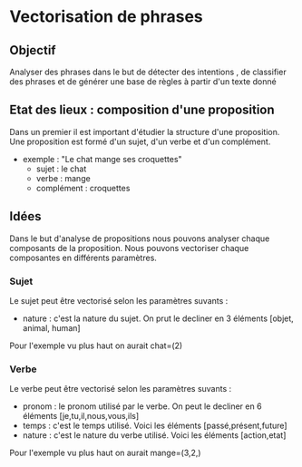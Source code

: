 # Vectorisation de phrases

## Objectif
Analyser des phrases dans le but de détecter des intentions , de classifier des phrases et de générer une base de règles à partir d'un texte donné

## Etat des lieux : composition d'une proposition
Dans un  premier il est important  d'étudier la structure d'une proposition. Une proposition est formé d'un sujet, d'un verbe et d'un complément.

- exemple : "Le chat mange ses croquettes"
  - sujet : le chat
  - verbe : mange
  - complément : croquettes

## Idées

Dans le but d'analyse de propositions nous pouvons analyser chaque composants de la proposition. Nous pouvons vectoriser chaque composantes en différents paramètres.

### Sujet

Le sujet peut être vectorisé selon les paramètres suvants : 

- nature : c'est la nature du sujet. On prut le decliner en 3 éléments [objet, animal, human]

 Pour l'exemple vu plus haut on aurait chat=(2) 

 ### Verbe

Le verbe peut être vectorisé selon les paramètres suvants : 

- pronom : le pronom utilisé par le verbe. On peut le decliner en 6 éléments [je,tu,il,nous,vous,ils]
- temps : c'est le temps utilisé. Voici les éléments [passé,présent,future]
- nature : c'est le nature du verbe utilisé. Voici les éléments [action,etat]

 Pour l'exemple vu plus haut on aurait mange=(3,2,) 